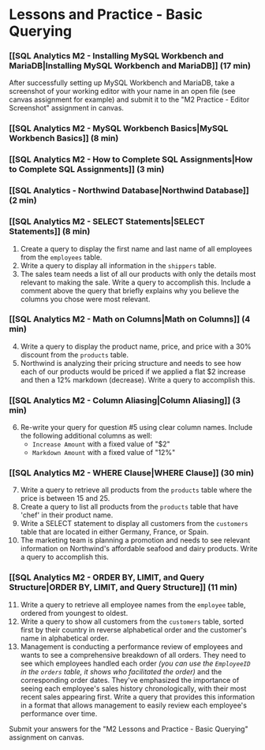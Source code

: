 
# Lessons and Practice - Basic Querying 

### [[SQL Analytics M2 - Installing MySQL Workbench and MariaDB|Installing MySQL Workbench and MariaDB]] (17 min)

After successfully setting up MySQL Workbench and MariaDB, take a screenshot of your working editor with your name in an open file (see canvas assignment for example) and submit it to the "M2 Practice - Editor Screenshot" assignment in canvas.

### [[SQL Analytics M2 - MySQL Workbench Basics|MySQL Workbench Basics]] (8 min)

### [[SQL Analytics M2 - How to Complete SQL Assignments|How to Complete SQL Assignments]] (3 min)

### [[SQL Analytics - Northwind Database|Northwind Database]] (2 min)

### [[SQL Analytics M2 - SELECT Statements|SELECT Statements]] (8 min)

1. Create a query to display the first name and last name of all employees from the `employees` table.
2. Write a query to display all information in the `shippers` table.
3. The sales team needs a list of all our products with only the details most relevant to making the sale. Write a query to accomplish this. Include a comment above the query that briefly explains why you believe the columns you chose were most relevant.

### [[SQL Analytics M2 - Math on Columns|Math on Columns]] (4 min)

4. Write a query to display the product name, price, and price with a 30% discount from the `products` table.
5. Northwind is analyzing their pricing structure and needs to see how each of our products would be priced if we applied a flat $2 increase and then a 12% markdown (decrease). Write a query to accomplish this.

### [[SQL Analytics M2 - Column Aliasing|Column Aliasing]] (3 min)

6. Re-write your query for question #5 using clear column names. Include the following additional columns as well:
	- `Increase Amount` with a fixed value of "$2"
	- `Markdown Amount` with a fixed value of "12%"

### [[SQL Analytics M2 - WHERE Clause|WHERE Clause]] (30 min)

7. Write a query to retrieve all products from the `products` table where the price is between 15 and 25.
8. Create a query to list all products from the `products` table that have 'chef' in their product name.
9. Write a SELECT statement to display all customers from the `customers` table that are located in either Germany, France, or Spain.
10. The marketing team is planning a promotion and needs to see relevant information on Northwind's affordable seafood and dairy products. Write a query to accomplish this.
### [[SQL Analytics M2 - ORDER BY, LIMIT, and Query Structure|ORDER BY, LIMIT, and Query Structure]] (11 min)

11. Write a query to retrieve all employee names from the `employee` table, ordered from youngest to oldest.
12. Write a query to show all customers from the `customers` table, sorted first by their country in reverse alphabetical order and the customer's name in alphabetical order.
13. Management is conducting a performance review of employees and wants to see a comprehensive breakdown of all orders. They need to see which employees handled each order *(you can use the `EmployeeID` in the `orders` table, it shows who facilitated the order)* and the corresponding order dates. They've emphasized the importance of seeing each employee's sales history chronologically, with their most recent sales appearing first. Write a query that provides this information in a format that allows management to easily review each employee's performance over time.

Submit your answers for the "M2 Lessons and Practice - Basic Querying" assignment on canvas.

